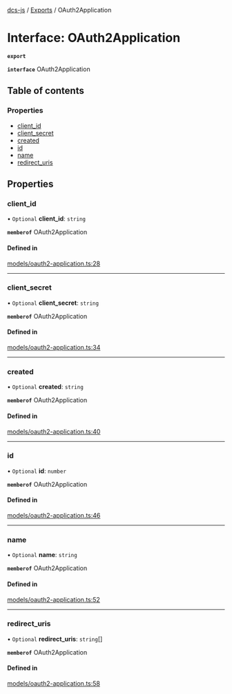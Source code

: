 [dcs-js](../README.md) / [Exports](../modules.md) / OAuth2Application

# Interface: OAuth2Application

**`export`**

**`interface`** OAuth2Application

## Table of contents

### Properties

- [client\_id](OAuth2Application.md#client_id)
- [client\_secret](OAuth2Application.md#client_secret)
- [created](OAuth2Application.md#created)
- [id](OAuth2Application.md#id)
- [name](OAuth2Application.md#name)
- [redirect\_uris](OAuth2Application.md#redirect_uris)

## Properties

### <a id="client_id" name="client_id"></a> client\_id

• `Optional` **client\_id**: `string`

**`memberof`** OAuth2Application

#### Defined in

[models/oauth2-application.ts:28](https://github.com/unfoldingWord/dcs-js/blob/b29eb7a/models/oauth2-application.ts#L28)

___

### <a id="client_secret" name="client_secret"></a> client\_secret

• `Optional` **client\_secret**: `string`

**`memberof`** OAuth2Application

#### Defined in

[models/oauth2-application.ts:34](https://github.com/unfoldingWord/dcs-js/blob/b29eb7a/models/oauth2-application.ts#L34)

___

### <a id="created" name="created"></a> created

• `Optional` **created**: `string`

**`memberof`** OAuth2Application

#### Defined in

[models/oauth2-application.ts:40](https://github.com/unfoldingWord/dcs-js/blob/b29eb7a/models/oauth2-application.ts#L40)

___

### <a id="id" name="id"></a> id

• `Optional` **id**: `number`

**`memberof`** OAuth2Application

#### Defined in

[models/oauth2-application.ts:46](https://github.com/unfoldingWord/dcs-js/blob/b29eb7a/models/oauth2-application.ts#L46)

___

### <a id="name" name="name"></a> name

• `Optional` **name**: `string`

**`memberof`** OAuth2Application

#### Defined in

[models/oauth2-application.ts:52](https://github.com/unfoldingWord/dcs-js/blob/b29eb7a/models/oauth2-application.ts#L52)

___

### <a id="redirect_uris" name="redirect_uris"></a> redirect\_uris

• `Optional` **redirect\_uris**: `string`[]

**`memberof`** OAuth2Application

#### Defined in

[models/oauth2-application.ts:58](https://github.com/unfoldingWord/dcs-js/blob/b29eb7a/models/oauth2-application.ts#L58)
